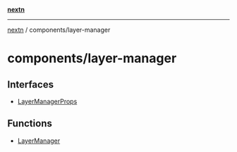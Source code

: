 [**nextn**](../../README.md)

***

[nextn](../../modules.md) / components/layer-manager

# components/layer-manager

## Interfaces

- [LayerManagerProps](interfaces/LayerManagerProps.md)

## Functions

- [LayerManager](functions/LayerManager.md)
